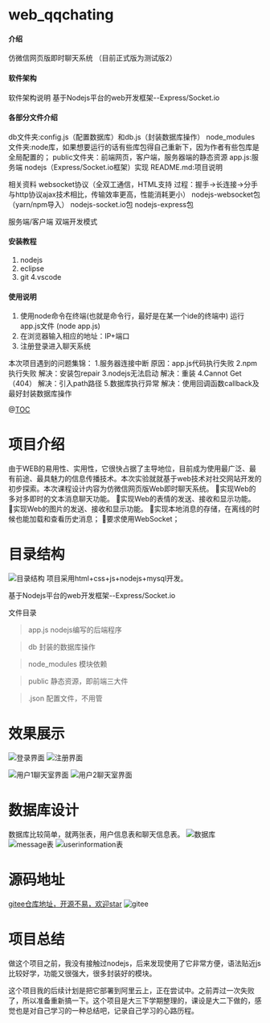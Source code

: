 # web_qqchating

#### 介绍
仿微信网页版即时聊天系统
（目前正式版为测试版2）

#### 软件架构
软件架构说明
基于Nodejs平台的web开发框架--Express/Socket.io

#### 各部分文件介绍
db文件夹:config.js（配置数据库）和db.js（封装数据库操作）
node_modules文件夹:node库，如果想要运行的话有些库包得自己重新下，因为作者有些包库是全局配置的；
public文件夹：前端网页，客户端，服务器端的静态资源
app.js:服务端 nodejs（Express/Socket.io框架）实现
README.md:项目说明

相关资料
websocket协议（全双工通信，HTML支持
	           过程：握手->长连接->分手
	           与http协议ajax技术相比，传输效率更高，性能消耗更小）
nodejs-websocket包（yarn/npm导入）
nodejs-socket.io包
nodejs-express包

服务端/客户端 双端开发模式

#### 安装教程

1.  nodejs
2.  eclipse
3.  git
4.vscode

#### 使用说明

1.  使用node命令在终端(也就是命令行，最好是在某一个ide的终端中)
    运行app.js文件 (node app.js)
2.  在浏览器输入相应的地址：IP+端口
3.  注册登录进入聊天系统

本次项目遇到的问题集锦：
1.服务器连接中断 原因：app.js代码执行失败
2.npm执行失败 解决：安装包repair
3.nodejs无法启动 解决：重装
4.Cannot Get（404） 解决：引入path路径
5.数据库执行异常 解决：使用回调函数callback及最好封装数据库操作

﻿@[TOC](本文目录)

# 项目介绍

由于WEB的易用性、实用性，它很快占据了主导地位，目前成为使用最广泛、最有前途、最具魅力的信息传播技术。本次实验就就基于web技术对社交网站开发的初步探索。本次课程设计内容为仿微信网页版Web即时聊天系统。
实现Web的多对多即时的文本消息聊天功能。
实现Web的表情的发送、接收和显示功能。
实现Web的图片的发送、接收和显示功能。
实现本地消息的存储，在离线的时候也能加载和查看历史消息；
要求使用WebSocket；

# 目录结构

![目录结构](https://img-blog.csdnimg.cn/20210325120640129.png?x-oss-process=image/watermark,type_ZmFuZ3poZW5naGVpdGk,shadow_10,text_aHR0cHM6Ly9ibG9nLmNzZG4ubmV0L3dlaXhpbl80MzgyNzM3Ng==,size_16,color_FFFFFF,t_70)
项目采用html+css+js+nodejs+mysql开发。 

基于Nodejs平台的web开发框架--Express/Socket.io

文件目录

>app.js nodejs编写的后端程序

>db 封装的数据库操作

>node_modules 模块依赖

>public 静态资源，即前端三大件

>.json 配置文件，不用管

# 效果展示

![登录界面](https://img-blog.csdnimg.cn/20210325121435992.png?x-oss-process=image/watermark,type_ZmFuZ3poZW5naGVpdGk,shadow_10,text_aHR0cHM6Ly9ibG9nLmNzZG4ubmV0L3dlaXhpbl80MzgyNzM3Ng==,size_16,color_FFFFFF,t_70)
![注册界面](https://img-blog.csdnimg.cn/20210325121458130.png?x-oss-process=image/watermark,type_ZmFuZ3poZW5naGVpdGk,shadow_10,text_aHR0cHM6Ly9ibG9nLmNzZG4ubmV0L3dlaXhpbl80MzgyNzM3Ng==,size_16,color_FFFFFF,t_70)

![用户1聊天室界面](https://img-blog.csdnimg.cn/20210325121329514.png?x-oss-process=image/watermark,type_ZmFuZ3poZW5naGVpdGk,shadow_10,text_aHR0cHM6Ly9ibG9nLmNzZG4ubmV0L3dlaXhpbl80MzgyNzM3Ng==,size_16,color_FFFFFF,t_70)
![用户2聊天室界面](https://img-blog.csdnimg.cn/2021032512134867.png?x-oss-process=image/watermark,type_ZmFuZ3poZW5naGVpdGk,shadow_10,text_aHR0cHM6Ly9ibG9nLmNzZG4ubmV0L3dlaXhpbl80MzgyNzM3Ng==,size_16,color_FFFFFF,t_70)

# 数据库设计

数据库比较简单，就两张表，用户信息表和聊天信息表。
![数据库](https://img-blog.csdnimg.cn/20210325121556516.png)
![message表](https://img-blog.csdnimg.cn/2021032512162651.png?x-oss-process=image/watermark,type_ZmFuZ3poZW5naGVpdGk,shadow_10,text_aHR0cHM6Ly9ibG9nLmNzZG4ubmV0L3dlaXhpbl80MzgyNzM3Ng==,size_16,color_FFFFFF,t_70)
![userinformation表](https://img-blog.csdnimg.cn/20210325121722528.png?x-oss-process=image/watermark,type_ZmFuZ3poZW5naGVpdGk,shadow_10,text_aHR0cHM6Ly9ibG9nLmNzZG4ubmV0L3dlaXhpbl80MzgyNzM3Ng==,size_16,color_FFFFFF,t_70)

# 源码地址

[gitee仓库地址，开源不易，欢迎star](https://gitee.com/hebugui/web_qqchating.git)
![gitee](https://img-blog.csdnimg.cn/20210325122522515.png?x-oss-process=image/watermark,type_ZmFuZ3poZW5naGVpdGk,shadow_10,text_aHR0cHM6Ly9ibG9nLmNzZG4ubmV0L3dlaXhpbl80MzgyNzM3Ng==,size_16,color_FFFFFF,t_70)

# 项目总结

做这个项目之前，我没有接触过nodejs，后来发现使用了它非常方便，语法贴近js比较好学，功能又很强大，很多封装好的模块。

这个项目我的后续计划是把它部署到阿里云上，正在尝试中。之前弄过一次失败了，所以准备重新搞一下。这个项目是大三下学期整理的，课设是大二下做的，感觉也是对自己学习的一种总结吧，记录自己学习的心路历程。